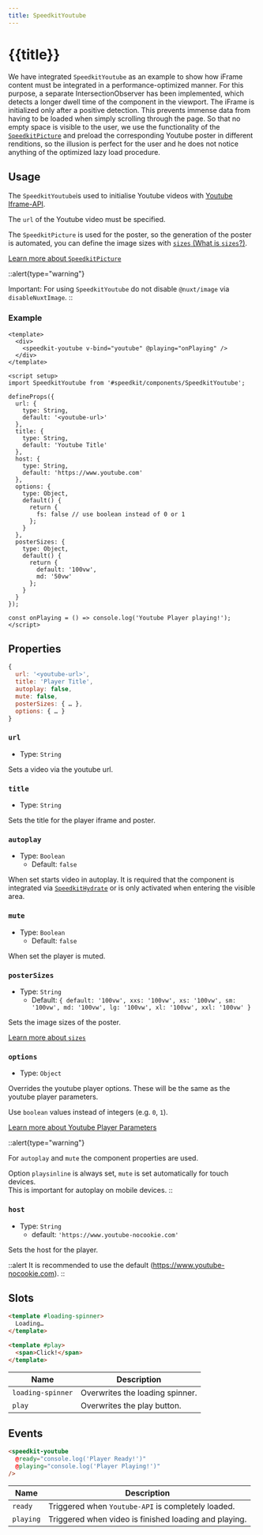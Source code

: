 ```yaml
---
title: SpeedkitYoutube
---
```

# {{title}}

We have integrated `SpeedkitYoutube`  as an example to show how iFrame content must be integrated in a performance-optimized manner.
For this purpose, a separate IntersectionObserver has been implemented, which detects a longer dwell time of the component in the viewport. The iFrame is initialized only after a positive detection. This prevents immense data from having to be loaded when simply scrolling through the page.
So that no empty space is visible to the user, we use the functionality of the [`SpeedkitPicture`](/v3/guide/components/speedkit-picture) and preload the corresponding Youtube poster in different renditions, so the illusion is perfect for the user and he does not notice anything of the optimized lazy load procedure.

## Usage

The `SpeedkitYoutube`is used to initialise Youtube videos with [Youtube Iframe-API](https://developers.google.com/youtube/iframe_api_reference?hl=de).

The `url` of the Youtube video must be specified.  

The `SpeedkitPicture` is used for the poster, so the generation of the poster is automated, you can define the image sizes with [`sizes` (What is `sizes`?)](/v3/guide/components/speedkit-picture#sources).

[Learn more about `SpeedkitPicture`](/v3/guide/components/speedkit-picture)

::alert{type="warning"}

Important: For using `SpeedkitYoutube` do not disable `@nuxt/image` via `disableNuxtImage`.
::

### Example

````vue
<template>
  <div>
    <speedkit-youtube v-bind="youtube" @playing="onPlaying" />
  </div>
</template>

<script setup>
import SpeedkitYoutube from '#speedkit/components/SpeedkitYoutube';

defineProps({
  url: {
    type: String,
    default: '<youtube-url>'
  },
  title: {
    type: String,
    default: 'Youtube Title'
  },
  host: {
    type: String,
    default: 'https://www.youtube.com'
  },
  options: {
    type: Object,
    default() {
      return {
        fs: false // use boolean instead of 0 or 1
      };
    }
  },
  posterSizes: {
    type: Object,
    default() {
      return {
        default: '100vw',
        md: '50vw'
      };
    }
  }
});

const onPlaying = () => console.log('Youtube Player playing!');
</script>

````

## Properties

````js
{
  url: '<youtube-url>',
  title: 'Player Title',
  autoplay: false,
  mute: false,
  posterSizes: { … },
  options: { … }
}
````

### `url`

- Type: `String`

Sets a video via the youtube url.

### `title`

- Type: `String`

Sets the title for the player iframe and poster.

### `autoplay`

- Type: `Boolean`
  - Default: `false`

When set starts video in autoplay. It is required that the component is integrated via [`SpeedkitHydrate`](/v3/usage#import-components) or is only activated when entering the visible area.

### `mute`

- Type: `Boolean`
  - Default: `false`

When set the player is muted.

### `posterSizes`

- Type: `String`
  - Default: `{ default: '100vw', xxs: '100vw', xs: '100vw', sm: '100vw', md: '100vw', lg: '100vw', xl: '100vw', xxl: '100vw' }`

Sets the image sizes of the poster.

[Learn more about `sizes`](/v3/guide/components/speedkit-picture#sources)

### `options`

- Type: `Object`

Overrides the youtube player options. These will be the same as the youtube player parameters.

Use `boolean` values instead of integers (e.g. `0`, `1`).

[Learn more about Youtube Player Parameters](https://developers.google.com/youtube/player_parameters#Parameters)

::alert{type="warning"}

For `autoplay` and `mute` the component properties are used.

Option `playsinline` is always set, `mute` is set automatically for touch devices.  
This is important for autoplay on mobile devices.
::

### `host`

- Type: `String`
  - default: `'https://www.youtube-nocookie.com'`

Sets the host for the player.

::alert
It is recommended to use the default (<https://www.youtube-nocookie.com>).
::

## Slots

````html
<template #loading-spinner>
  Loading…
</template>

<template #play>
  <span>Click!</span>
</template>
````

| Name              | Description                     |
| ----------------- | ------------------------------- |
| `loading-spinner` | Overwrites the loading spinner. |
| `play`            | Overwrites the play button.     |

## Events

````html
<speedkit-youtube 
  @ready="console.log('Player Ready!')" 
  @playing="console.log('Player Playing!')" 
/>
````

| Name      | Description                                           |
| --------- | ----------------------------------------------------- |
| `ready`   | Triggered when `Youtube-API` is completely loaded.    |
| `playing` | Triggered when video is finished loading and playing. |
